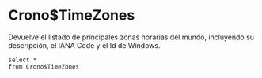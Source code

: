 ﻿---
SidebarGroup: Miscelánea
---

# Crono$TimeZones



Devuelve el listado de principales zonas horarias del mundo, incluyendo su descripción, el IANA Code y el Id de Windows.

```
select *
from Crono$TimeZones
```

